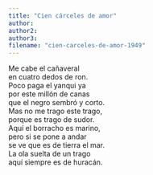 ```yaml
---
title: "Cien cárceles de amor"
author:  
author2: 
author3: 
filename: "cien-carceles-de-amor-1949"
---
```

Me cabe el cañaveral<br>en cuatro dedos de ron.<br>Poco paga el yanqui ya<br>por este millón de canas<br>que el negro sembró y corto.<br>Mas no me trago este trago,<br>porque es trago de sudor.<br>Aquí el borracho es marino,<br>pero si se pone a andar<br>se ve que es de tierra el mar.<br>La ola suelta de un trago<br>aquí siempre es de huracán.
